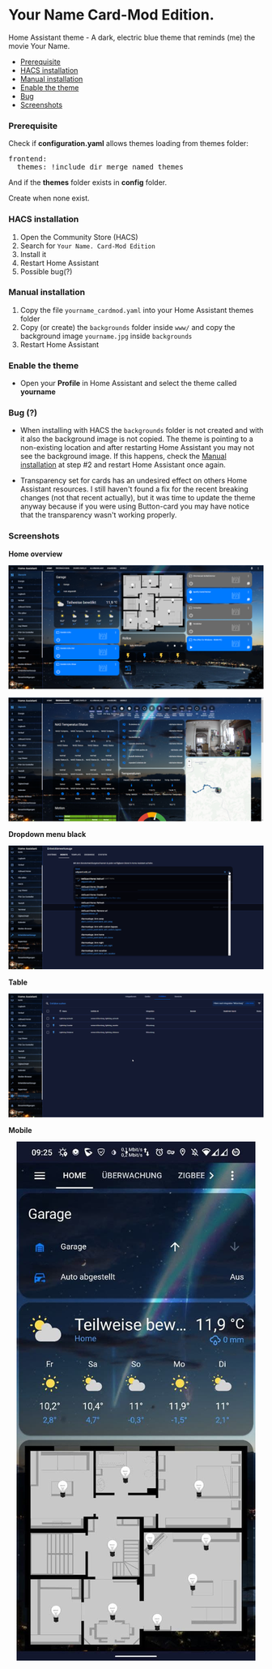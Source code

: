 # Your Name Card-Mod Edition.
Home Assistant theme - A dark, electric blue theme that reminds (me) the movie Your Name.   

* [Prerequisite](#prerequisite)
* [HACS installation](#hacs_installation)
* [Manual installation](#manual_installation)
* [Enable the theme](#enable_the_theme)
* [Bug](#bug)
* [Screenshots](#screenshots)

### <a name="prerequisite"></a>Prerequisite
Check if **configuration.yaml** allows themes loading from themes folder:   

<pre>
frontend:
  themes: !include_dir_merge_named themes
</pre>

And if the **themes** folder exists in **config** folder.   

Create when none exist.

### <a name="hacs_installation"></a>HACS installation
1. Open the Community Store (HACS)
2. Search for `Your Name. Card-Mod Edition`
3. Install it
4. Restart Home Assistant
5. Possible bug(?)

### <a name="manual_installation"></a>Manual installation
1. Copy the file `yourname_cardmod.yaml` into your Home Assistant themes folder
2. Copy (or create) the `backgrounds` folder inside `www/` and copy the background image `yourname.jpg` inside `backgrounds`
3. Restart Home Assistant

### <a name="enable_the_theme"></a>Enable the theme
- Open your **Profile** in Home Assistant and select the theme called **yourname**

### <a name="bug"></a>Bug (?)
- When installing with HACS the `backgrounds` folder is not created and with it also the background image is not copied. The theme is pointing to a non-existing location and after restarting Home Assistant you may not see the background image. If this happens, check the [Manual installation](#manual_installation) at step #2 and restart Home Assistant once again.

- Transparency set for cards has an undesired effect on others Home Assistant resources. I still haven't found a fix for the recent breaking changes (not that recent actually), but it was time to update the theme anyway because if you were using Button-card you may have notice that the transparency wasn't working properly.

### <a name="screenshots"></a>Screenshots
**Home overview**
<p align="center">
  <img src="https://raw.githubusercontent.com/dreimer1986/yourname_card_mod/master/images/home1.png">
</p>

<p align="center">
  <img src="https://raw.githubusercontent.com/dreimer1986/yourname_card_mod/master/images/home2.png">
</p>

**Dropdown menu black**
<p align="center">
  <img src="https://raw.githubusercontent.com/dreimer1986/yourname_card_mod/master/images/dropdown.png">
</p>

**Table**
<p align="center">
  <img src="https://raw.githubusercontent.com/dreimer1986/yourname_card_mod/master/images/table.png">
</p>

**Mobile**
<p align="center">
  <img src="https://raw.githubusercontent.com/dreimer1986/yourname_card_mod/master/images/mobile.png">
</p>

